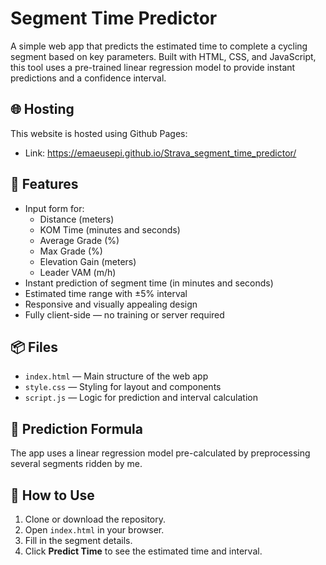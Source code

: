 # Segment Time Predictor

A simple web app that predicts the estimated time to complete a cycling segment based on key parameters. Built with HTML, CSS, and JavaScript, this tool uses a pre-trained linear regression model to provide instant predictions and a confidence interval.

## 🌐 Hosting

This website is hosted using Github Pages:

- Link: https://emaeusepi.github.io/Strava_segment_time_predictor/

## 🚴 Features

- Input form for:
  - Distance (meters)
  - KOM Time (minutes and seconds)
  - Average Grade (%)
  - Max Grade (%)
  - Elevation Gain (meters)
  - Leader VAM (m/h)
- Instant prediction of segment time (in minutes and seconds)
- Estimated time range with ±5% interval
- Responsive and visually appealing design
- Fully client-side — no training or server required

## 📦 Files

- `index.html` — Main structure of the web app
- `style.css` — Styling for layout and components
- `script.js` — Logic for prediction and interval calculation

## 📐 Prediction Formula

The app uses a linear regression model pre-calculated by preprocessing several segments ridden by me.

## 🚀 How to Use

1. Clone or download the repository.
2. Open `index.html` in your browser.
3. Fill in the segment details.
4. Click **Predict Time** to see the estimated time and interval.





